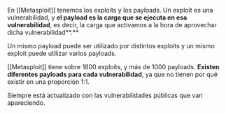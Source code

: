 En [[Metasploit]] tenemos los exploits y los payloads. Un exploit es una vulnerabilidad, y **el payload es la carga que se ejecuta en esa vulnerabilidad**, es decir, la carga que activamos a la hora de aprovechar dicha vulnerabilidad**.**

Un mismo payload puede ser utilizado por distintos exploits y un mismo exploit puede utilizar varios payloads.

[[Metasploit]] tiene sobre 1800 exploits, y más de 1000 payloads. **Existen diferentes payloads para cada vulnerabilidad**, ya que no tienen por qué existir en una proporción 1:1.

Siempre está actualizado con las vulnerabilidades públicas que van apareciendo.